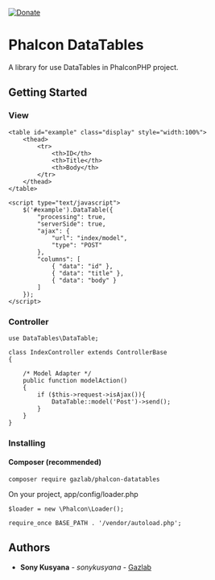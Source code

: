 [![Donate](https://img.shields.io/badge/Donate-PayPal-green.svg)](https://paypal.me/s0ny)

# Phalcon DataTables

A library for use DataTables in PhalconPHP project.

## Getting Started

### View

```
<table id="example" class="display" style="width:100%">
    <thead>
        <tr>
            <th>ID</th>
            <th>Title</th>
            <th>Body</th>
        </tr>
    </thead>
</table>

<script type="text/javascript">
    $('#example').DataTable({
        "processing": true,
        "serverSide": true,
        "ajax": {
            "url": "index/model",
            "type": "POST"
        },
        "columns": [
            { "data": "id" },
            { "data": "title" },
            { "data": "body" }
        ]
    });
</script>
```

### Controller
```
use DataTables\DataTable;

class IndexController extends ControllerBase
{

    /* Model Adapter */
    public function modelAction()
    {
        if ($this->request->isAjax()){
            DataTable::model('Post')->send();
        }
    }
}
```

### Installing

#### Composer (recommended)

```
composer require gazlab/phalcon-datatables
```

On your project, app/config/loader.php

```
$loader = new \Phalcon\Loader();

require_once BASE_PATH . '/vendor/autoload.php';
```

## Authors

* **Sony Kusyana** - *sonykusyana* - [Gazlab](https://github.com/gazlab)